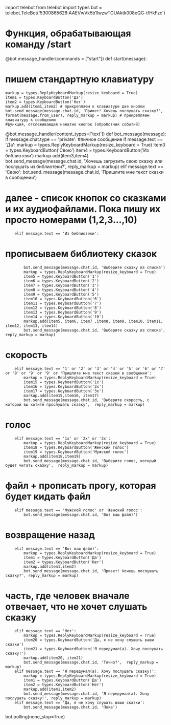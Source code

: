 import telebot
from telebot import types
bot = telebot.TeleBot('5300865628:AAEVwVk5b1lwzwTGUAktk008eQG-tfHkFzc')
# Функция, обрабатывающая команду /start
@bot.message_handler(commands = ["start"])
def start(message):
# пишем стандартную клавиатуру
    markup = types.ReplyKeyboardMarkup(resize_keyboard = True)
    item1 = types.KeyboardButton('Да')
    item2 = types.KeyboardButton('Нет')
    markup.add(item1,item2) # прикрепляем к клавиатуре две кнопки
    bot.send_message(message.chat.id, 'Привет! Хочешь послушать сказку?', format(message.from_user), reply_markup = markup) # прикрепляем клавиатуру к сообщению
    #функция, отслеживающая нажатие кнопок (оброботчик событий)
@bot.message_handler(content_types=['text'])
def bot_message(message):
    if message.chat.type == 'private': #личное сообщение
        if message.text == 'Да':
            markup = types.ReplyKeyboardMarkup(resize_keyboard = True)
            item3 = types.KeyboardButton('Свою')
            item4 = types.KeyboardButton('Из библиотеки')
            markup.add(item3,item4)
            bot.send_message(message.chat.id, 'Хочешь загрузить свою сказку или послушать из библиотеки?', reply_markup = markup)
        elif message.text == 'Свою':
            bot.send_message(message.chat.id, 'Пришлите мне текст сказки в сообщении')  
# далее - список кнопок со сказками и их аудиофайлами. Пока пишу их просто номерами (1,2,3...,10)            
        elif message.text == 'Из библиотеки':
# прописываем библиотеку сказок
            bot.send_message(message.chat.id, 'Выберите сказку из списка') 
            markup = types.ReplyKeyboardMarkup(resize_keyboard = True)
            item5 = types.KeyboardButton('1')
            item6 = types.KeyboardButton('2')
            item7 = types.KeyboardButton('3')
            item8 = types.KeyboardButton('4')
            item9 = types.KeyboardButton('5')
            item10 = types.KeyboardButton('6')
            item11 = types.KeyboardButton('7')
            item12 = types.KeyboardButton('8')
            item13 = types.KeyboardButton('9')
            item14 = types.KeyboardButton('10')
            markup.add(item5, item6, item7 ,item8, item9, item10, item11, item12, item13, item14)
            bot.send_message(message.chat.id, 'Выберите сказку из списка', reply_markup = markup)
  # скорость
        elif message.text == '1' or '2' or '3' or '4' or '5' or '6' or '7' or '8' or '9' or '9' or 'Пришлите мне текст сказки в сообщении':
            markup = types.ReplyKeyboardMarkup(resize_keyboard = True)
            item15 = types.KeyboardButton('1x')
            item16 = types.KeyboardButton('2x')
            item17 = types.KeyboardButton('3x')
            markup.add(item15,item16, item17)
            bot.send_message(message.chat.id, 'Выберите скорость, с которой вы хотите прослушать сказку',  reply_markup = markup)
   # голос
        elif message.text == '1x' or '2x' or '3x':
            markup = types.ReplyKeyboardMarkup(resize_keyboard = True)
            item18 = types.KeyboardButton('Женский голос')
            item19 = types.KeyboardButton('Мужской голос')
            markup.add(item18,item19)
            bot.send_message(message.chat.id, 'Выберите голос, который будет читать сказку',  reply_markup = markup)
# файл + прописать прогу, которая будет кидать файл
        elif message.text == 'Мужской голос' or 'Женский голос':
            bot.send_message(message.chat.id, 'Вот ваш файл)')
 # возвращение назад
        elif message.text == 'Вот ваш файл)':
            markup = types.ReplyKeyboardMarkup(resize_keyboard = True)
            item1 = types.KeyboardButton('Да')
            item2 = types.KeyboardButton('Нет')
            markup.add(item1,item2)
            bot.send_message(message.chat.id, 'Привет! Хочешь послушать сказку?', reply_markup = markup)

# часть, где человек вначале отвечает, что не хочет слушать сказку            
        elif message.text == 'Нет':
            markup = types.ReplyKeyboardMarkup(resize_keyboard = True)
            item20 = types.KeyboardButton('Да, я не хочу слушать ваши сказки')
            item21 = types.KeyboardButton('Я передумал(а). Хочу послушать сказку!')
            markup.add(item20, item21)
            bot.send_message(message.chat.id, 'Точно?',  reply_markup = markup)
        elif message.text == 'Я передумал(а). Хочу послушать сказку!':
            markup = types.ReplyKeyboardMarkup(resize_keyboard = True)
            item1 = types.KeyboardButton('Да')
            item2 = types.KeyboardButton('Нет')
            markup.add(item1,item2)
            bot.send_message(message.chat.id, 'Я передумал(а). Хочу послушать сказку!', reply_markup = markup)
        elif message.text == 'Да, я не хочу слушать ваши сказки':
            bot.send_message(message.chat.id, 'Пока')
                
bot.polling(none_stop=True)
